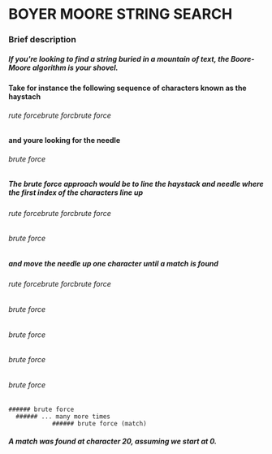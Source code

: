 # BOYER MOORE STRING SEARCH

### Brief description

##### If you're looking to find a string buried in a mountain of text, the Boore-Moore algorithm is your shovel.

#### Take for instance the following sequence of characters known as the haystach

###### rute forcebrute forcbrute force

#### and youre looking for the needle

###### brute force

##### The brute force approach would be to line the haystack and needle where the first index of the characters line up

###### rute forcebrute forcbrute force
###### brute force

##### and move the needle up one character until a match is found
###### rute forcebrute forcbrute force
###### brute force
 ###### brute force
  ###### brute force
   ###### brute force
    ###### brute force
	  ###### ... many more times
	            ###### brute force (match)
##### A match was found at character 20, assuming we start at 0.
